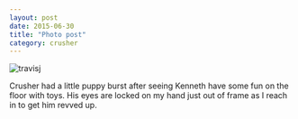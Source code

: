 ```yaml
---
layout: post
date: 2015-06-30
title: "Photo post"
category: crusher
---
```

![travisj](/images/cb3bb0fb25597c651fadaed30c142b59b5d5fcbd84d2a4e8034df511e5a3b887.jpg)

Crusher had a little puppy burst after seeing Kenneth have some fun on the floor with toys. His eyes are locked on my hand just out of frame as I reach in to get him revved up.
